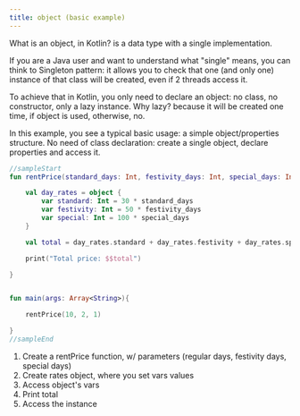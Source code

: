 ```yaml
---
title: object (basic example)
---
```

    
<div class="sample" markdown="1">

What is an object, in Kotlin? is a data type with a single implementation.

If you are a Java user and want to understand what "single" means, you can think to Singleton pattern:
it allows you to check that one (and only one) instance of that class will be created, even if 2 threads access it.

To achieve that in Kotlin, you only need to declare an object: no class, no constructor, only a lazy instance.
Why lazy? because it will be created one time, if object is used, otherwise, no.

In this example, you see a typical basic usage: a simple object/properties structure.
No need of class declaration: create a single object, declare properties and access it. 
 
```kotlin
//sampleStart
fun rentPrice(standard_days: Int, festivity_days: Int, special_days: Int): Unit {  //1

    val day_rates = object {                                                       //2
        var standard: Int = 30 * standard_days
        var festivity: Int = 50 * festivity_days
        var special: Int = 100 * special_days
    }

    val total = day_rates.standard + day_rates.festivity + day_rates.special       //3

    print("Total price: $$total")                                                  //4

}


fun main(args: Array<String>){

    rentPrice(10, 2, 1)                                                            //5

}
//sampleEnd
```

</div>

1. Create a rentPrice function, w/ parameters (regular days, festivity days, special days)
2. Create rates object, where you set vars values
3. Access object's vars
4. Print total
5. Access the instance
